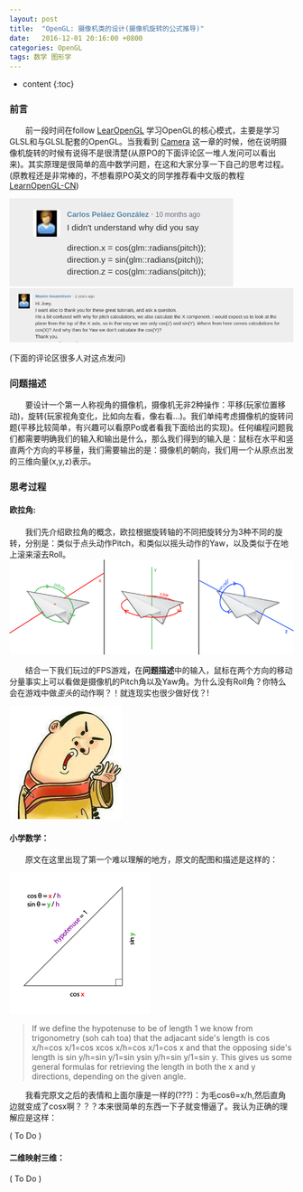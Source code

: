 ```yaml
---
layout: post
title:  "OpenGL: 摄像机类的设计(摄像机旋转的公式推导)"
date:   2016-12-01 20:16:00 +0800
categories: OpenGL
tags: 数学 图形学
---
```


* content
{:toc}
 
### **前言**
&emsp;&emsp;前一段时间在follow [LearOpenGL]() 学习OpenGL的核心模式，主要是学习GLSL和与GLSL配套的OpenGL。当我看到 [Camera](http://www.learnopengl.com/#!Getting-started/Camera) 这一章的时候，他在说明摄像机旋转的时候有说得不是很清楚(从原PO的下面评论区一堆人发问可以看出来)。其实原理是很简单的高中数学问题，在这和大家分享一下自己的思考过程。(原教程还是非常棒的，不想看原PO英文的同学推荐看中文版的教程[LearnOpenGL-CN](https://learnopengl-cn.github.io/01%20Getting%20started/09%20Camera/))

![pic](/images/question1.png)
![pic](/images/question2.png)

(下面的评论区很多人对这点发问)

### **问题描述**
&emsp;&emsp;要设计一个第一人称视角的摄像机，摄像机无非2种操作：平移(玩家位置移动)，旋转(玩家视角变化，比如向左看，像右看...)。我们单纯考虑摄像机的旋转问题(平移比较简单，有兴趣可以看原Po或者看我下面给出的实现)。任何编程问题我们都需要明确我们的输入和输出是什么，那么我们得到的输入是：鼠标在水平和竖直两个方向的平移量，我们需要输出的是：摄像机的朝向，我们用一个从原点出发的三维向量(x,y,z)表示。

### **思考过程**
#### **欧拉角:**
&emsp;&emsp;我们先介绍欧拉角的概念，欧拉根据旋转轴的不同把旋转分为3种不同的旋转，分别是：类似于点头动作Pitch，和类似以摇头动作的Yaw，以及类似于在地上滚来滚去Roll。
![pic](/images/eular.png)

&emsp;&emsp;结合一下我们玩过的FPS游戏，在**问题描述**中的输入，鼠标在两个方向的移动分量事实上可以看做是摄像机的Pitch角以及Yaw角。为什么没有Roll角？你特么会在游戏中做*歪头*的动作啊？！就连现实也很少做好伐？!

![pci](/images/head.jpg)

#### **小学数学：**
&emsp;&emsp;原文在这里出现了第一个难以理解的地方，原文的配图和描述是这样的：

![pic](/images/triangle.png)


> If we define the hypotenuse to be of length 1 we know from trigonometry (soh cah toa) that the adjacant side's length is cos x/h=cos x/1=cos xcos⁡ x/h=cos⁡ x/1=cos⁡ x and that the opposing side's length is sin y/h=sin y/1=sin ysin⁡ y/h=sin⁡ y/1=sin⁡ y. This gives us some general formulas for retrieving the length in both the x and y directions, depending on the given angle. 

&emsp;&emsp;我看完原文之后的表情和上面尔康是一样的(???)：为毛cosθ=x/h,然后直角边就变成了cosx啊？？？本来很简单的东西一下子就变懵逼了。我认为正确的理解应是这样：

( To Do )

#### **二维映射三维：**

( To Do )